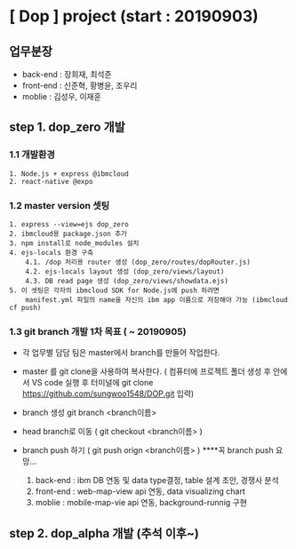 # [ Dop ] project (start : 20190903)

## 업무분장
* back-end : 장희재, 최석준
* front-end : 신준혁, 황병윤, 조우리
* moblie : 김성우, 이재훈

## step 1. dop_zero 개발

### 1.1 개발환경
    1. Node.js + express @ibmcloud
    2. react-native @expo


### 1.2 master version 셋팅
    1. express --view=ejs dop_zero
    2. ibmcloud용 package.json 추가
    3. npm install로 node_modules 설치
    4. ejs-locals 환경 구축
        4.1. /dop 처리용 router 생성 (dop_zero/routes/dopRouter.js)
        4.2. ejs-locals layout 생성 (dop_zero/views/layout)
        4.3. DB read page 생성 (dop_zero/views/showdata.ejs)
    5. 이 셋팅은 각자의 ibmcloud SDK for Node.js에 push 하려면
        manifest.yml 파일의 name을 자신의 ibm app 이름으로 저장해야 가능 (ibmcloud cf push)

### 1.3 git branch 개발 1차 목표 ( ~ 20190905)
* 각 업무별 담담 팀은 master에서 branch를 만들어 작업한다.
* master 를 git clone을 사용하여 복사한다. ( 컴퓨터에 프로젝트 폴더 생성 후 안에서 VS code 실행 후 터미널에 git clone https://github.com/sungwoo1548/DOP.git 입력)
* branch 생성 git branch <branch이름>
* head branch로 이동 ( git checkout <branch이름> ) 
* branch push 하기 ( git push orign <branch이름> )    ****꼭 branch push 요망...

    1. back-end : ibm DB 연동 및 data type결정, table 설계 초안, 경쟁사 분석
    2. front-end : web-map-view api 연동, data visualizing chart
    3. moblie : mobile-map-vie api 연동, background-runnig 구현

## step 2. dop_alpha 개발 (추석 이후~)